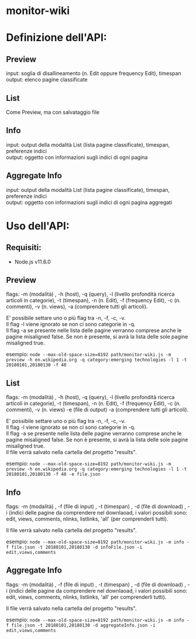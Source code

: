 # monitor-wiki

# Definizione dell'API:

## Preview
input: soglia di disallineamento (n. Edit oppure frequency Edit), timespan</br>
output: elenco pagine classificate

## List
Come Preview, ma con salvataggio file

## Info
input: output della modalità List (lista pagine classificate), timespan, preferenze indici</br>
output: oggetto con informazioni sugli indici di ogni pagina 


## Aggregate Info
input: output della modalità List (lista pagine classificate), timespan, preferenze indici</br>
output: oggetto con informazioni sugli indici di ogni pagina aggregati


# Uso dell'API:

## Requisiti:
<ul><li>Node.js v11.6.0</li></ul>

## Preview
flags: -m (modalità) , -h (host), -q (query), -l (livello profondità ricerca articoli in categorie), -t (timespan), -n (n. Edit), -f (frequency Edit), -c (n. commenti), -v (n. views),  -a (comprendere tutti gli articoli). 

E' possibile settare uno o più flag tra -n, -f, -c, -v. </br>
Il flag -l viene ignorato se non ci sono categorie in -q.</br>
Il flag -a se presente nelle lista delle pagine verranno comprese anche le pagine misaligned false. Se non è presente, si avrà la lista delle sole pagine misaligned true.
</br>

esempio: `node --max-old-space-size=8192 path/monitor-wiki.js -m preview -h en.wikipedia.org -q category:emerging technologies -l 1 -t 20180101,20180130 -f 40`</br>


## List
flags: -m (modalità) , -h (host), -q (query), -l (livello profondità ricerca articoli in categorie), -t (timespan), -n (n. Edit), -f (frequency Edit), -c (n. commenti), -v (n. views) -e (file di output) -a (comprendere tutti gli articoli). 

E' possibile settare uno o più flag tra -n, -f, -c, -v. </br>
Il flag -l viene ignorato se non ci sono categorie in -q.</br>
Il flag -a se presente nelle lista delle pagine verranno comprese anche le pagine misaligned false. Se non è presente, si avrà la lista delle sole pagine misaligned true.</br>
Il file verrà salvato nella cartella del progetto "results".
</br>

esempio: `node --max-old-space-size=8192 path/monitor-wiki.js -m preview -h en.wikipedia.org -q category:emerging technologies -l 1 -t 20180101,20180130 -f 40 -e file.json`</br>

## Info
flags: -m (modalità) , -f (file di input) , -t (timespan) , -d (file di download) , -i (indici delle pagine da comprendere nel downlaoad, i valori possibili sono: edit, views, comments, nlinks, listlinks, 'all' (per comprenderli tutti).</br>

Il file verrà salvato nella cartella del progetto "results".

esempio: `node --max-old-space-size=8192 path/monitor-wiki.js -m info -f file.json -t 20180101,20180130 -d infoFile.json -i edit,views,comments`

## Aggregate Info
flags: -m (modalità) , -f (file di input) , -t (timespan) , -d (file di download) , -i (indici delle pagine da comprendere nel downlaoad, i valori possibili sono: edit, views, comments, nlinks, listlinks, 'all' per comprenderli tutti).</br>

Il file verrà salvato nella cartella del progetto "results".


esempio: `node --max-old-space-size=8192 path/monitor-wiki.js -m info -f file.json -t 20180101,20180130 -d aggregateInfo.json -i edit,views,comments`
